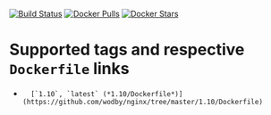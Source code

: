 [![Build Status](https://travis-ci.org/wodby/nginx.svg?branch=master)](https://travis-ci.org/wodby/nginx)
[![Docker Pulls](https://img.shields.io/docker/pulls/wodby/nginx.svg)](https://hub.docker.com/r/wodby/nginx)
[![Docker Stars](https://img.shields.io/docker/stars/wodby/nginx.svg)](https://hub.docker.com/r/wodby/nginx)

# Supported tags and respective `Dockerfile` links

-       [`1.10`, `latest` (*1.10/Dockerfile*)](https://github.com/wodby/nginx/tree/master/1.10/Dockerfile)
